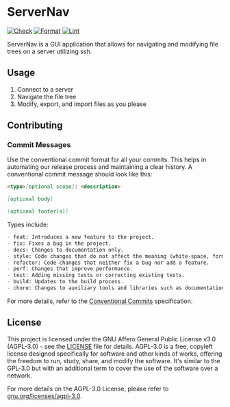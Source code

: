 # ServerNav
[![Check](https://github.com/JarredTD/ServerNav/actions/workflows/check.yml/badge.svg)](https://github.com/JarredTD/ServerNav/actions/workflows/check.yml)
[![Format](https://github.com/JarredTD/ServerNav/actions/workflows/fmt.yml/badge.svg)](https://github.com/JarredTD/ServerNav/actions/workflows/fmt.yml)
[![Lint](https://github.com/JarredTD/ServerNav/actions/workflows/clippy.yml/badge.svg)](https://github.com/JarredTD/ServerNav/actions/workflows/clippy.yml)

ServerNav is a GUI application that allows for navigating and modifying file trees on a server utilizing ssh.

## Usage

1. Connect to a server
2. Navigate the file tree
3. Modify, export, and import files as you please

## Contributing

### Commit Messages

Use the conventional commit format for all your commits. This helps in automating our release process and maintaining a clear history. A conventional commit message should look like this:

```markdown
<type>[optional scope]: <description>

[optional body]

[optional footer(s)]
```

Types include:

```markdown
- feat: Introduces a new feature to the project.
- fix: Fixes a bug in the project.
- docs: Changes to documentation only.
- style: Code changes that do not affect the meaning (white-space, formatting, missing semi-colons, etc).
- refactor: Code changes that neither fix a bug nor add a feature.
- perf: Changes that improve performance.
- test: Adding missing tests or correcting existing tests.
- build: Updates to the build process.
- chore: Changes to auxiliary tools and libraries such as documentation generation.
```

For more details, refer to the [Conventional Commits](https://www.conventionalcommits.org/en/v1.0.0/) specification.

## License

This project is licensed under the GNU Affero General Public License v3.0 (AGPL-3.0) - see the [LICENSE](LICENSE) file for details. AGPL-3.0 is a free, copyleft license designed specifically for software and other kinds of works, offering the freedom to run, study, share, and modify the software. It's similar to the GPL-3.0 but with an additional term to cover the use of the software over a network.

For more details on the AGPL-3.0 License, please refer to [gnu.org/licenses/agpl-3.0](https://www.gnu.org/licenses/agpl-3.0).
